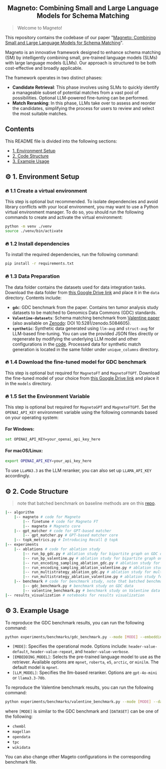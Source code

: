 <h2 align="center">Magneto: Combining Small and Large Language Models for
Schema Matching</h2>

> Welcome to Magneto!

This repository contains the codebase of our paper "[Magneto: Combining Small and Large Language Models for Schema Matching](https://arxiv.org/abs/2412.08194)".

Magneto is an innovative framework designed to enhance schema matching (SM) by intelligently combining small, pre-trained language models (SLMs) with large language models (LLMs). Our approach is structured to be both cost-effective and broadly applicable.

The framework operates in two distinct phases:
- **Candidate Retrieval**: This phase involves using SLMs to quickly identify a manageable subset of potential matches from a vast pool of possibilities. Optional LLM-powered fine-tuning can be performed.
- **Match Reranking**: In this phase, LLMs take over to assess and reorder the candidates, simplifying the process for users to review and select the most suitable matches.

## Contents

This README file is divided into the following sections:

* [1. Environment Setup](#gear-1-environment-setup)
* [2. Code Structure](#gear-2-code-structure)
* [3. Example Usage](#gear-3-example-usage)

## :gear: 1. Environment Setup

### 🔥 1.1 Create a virtual environment
This step is optional but recommended. To isolate dependencies and avoid library conflicts with your local environment, you may want to use a Python virtual environment manager. To do so, you should run the following commands to create and activate the virtual environment:
```bash
python -m venv ./venv
source ./venv/bin/activate
```

### 🔥 1.2 Install dependencies

To install the required dependencies, run the following command:
```bash
pip install -r requirements.txt
```

### 🔥 1.3 Data Preparation

The data folder contains the datasets used for data integration tasks. Download the data folder from [this Google Drive link](https://drive.google.com/drive/folders/19kCWQI0CWHs1ZW9RQEUSeK6nuXoA-5B7?usp=sharing) and place it in the `data` directory. Contents include:
- **`gdc`**: GDC benchmark from the paper. Contains ten tumor analysis study datasets to be matched to Genomics Data Commons (GDC) standards.
- **`Valentine-datasets`**: Schema matching benchmark from [Valentine paper](https://delftdata.github.io/valentine/) (also available on [Zenodo](https://zenodo.org/records/5084605#.YOgWHBMzY-Q): DOI 10.5281/zenodo.5084605).
- **`synthetic`**: Synthetic data generated using `llm-aug` and `struct-aug` for LLM-based fine-tuning. You can use the provided JSON files directly or regenerate by modifying the underlying LLM model and other configurations in the [code](https://github.com/VIDA-NYU/data-integration-eval/blob/main/algorithms/magneto/finetune/data_generation/synthetic_data_gen.py). Processed data for synthetic match generation is located in the same folder under `unique_columns` directory.

### 🔥 1.4 Download the fine-tuned model for GDC benchmark

This step is optional but required for `MagnetoFT` and `MagnetoFTGPT`. Download the fine-tuned model of your choice from [this Google Drive link](https://drive.google.com/drive/folders/1vlWaTm4rpEH4hs-Kq3mhSfTyffhDEp6P?usp=sharing) and place it in the `models` directory.

### 🔥 1.5 Set the Environment Variable
This step is optional but required for `MagnetoGPT` and `MagnetoFTGPT`. Set the `OPENAI_API_KEY` environment variable using the following commands based on your operating system:
#### For Windows:
```bash
set OPENAI_API_KEY=your_openai_api_key_here
```
#### For macOS/Linux:
```bash
export OPENAI_API_KEY=your_api_key_here
```
To use `LLaMA3.3` as the LLM reranker, you can also set up `LLAMA_API_KEY` accordingly.

## :gear: 2. Code Structure
> note that batched benchmark on baseline methods are on this [repo](https://github.com/VIDA-NYU/data-harmonization-benchmark).

```bash
|-- algorithm
    |-- magneto # code for Magneto
        |-- finetune # code for Magneto FT
        |-- magneto # Magneto core
    |-- gpt_matcher # code for GPT-based matcher
        |-- gpt_matcher.py # GPT-based matcher core
    |-- topk_metrics.py # Introducing Recall @ topk
|-- experiments
    |-- ablations # code for ablation study
        |-- run_bp_gdc.py # ablation study for bipartite graph on GDC data
        |-- run_bp_valentine.py # ablation study for bipartite graph on Valentine data
        |-- run_encoding_sampling_ablation_gdc.py # ablation study for encoding sampling on GDC data
        |-- run_encoding_sampling_ablation_valentine.py # ablation study for encoding sampling on Valentine data
        |-- run_multistrategy_ablation_gdc.py # ablation study for multi-strategy on GDC data
        |-- run_multistrategy_ablation_valentine.py # ablation study for multi-strategy on Valentine data
    |-- benchmark # code for benchmark study, note that batched benchmark on baseline methods are on this [repo](https://github.com/VIDA-NYU/data-harmonization-benchmark)
        |-- gdc_benchmark.py # benchmark study on GDC data
        |-- valentine_benchmark.py # benchmark study on Valentine data
|-- results_visualization # notebooks for results visualization
```

## :gear: 3. Example Usage
To reproduce the GDC benchmark results, you can run the following command:
```bash
python experiments/benchmarks/gdc_benchmark.py --mode [MODE] --embedding_model [EMBEDDING_MODEL] --llm_model [LLM_MODEL]
```
- `[MODE]`: Specifies the operational mode. Options include: `header-value-default`, `header-value-repeat`, and `header-value-verbose`.
- `[EMBEDDING_MODEL]`: Selects the pre-trained language model to use as the retriever. Available options are `mpnet`, `roberta`, `e5`, `arctic`, or `minilm`. The default model is `mpnet`.
- `[LLM_MODEL]`: Specifies the llm-based reranker. Options are `gpt-4o-mini` or `llama3.3-70b`.

To reproduce the Valentine benchmark results, you can run the following command:
```bash
python experiments/benchmarks/valentine_benchmark.py --mode [MODE] --dataset [DATASET]
```
where `[MODE]` is similar to the GDC benchmark and `[DATASET]` can be one of the following:
- `chembl`
- `magellan`
- `opendata`
- `tpc`
- `wikidata`

You can also change other Mageto configurations in the corresponding benchmark file.